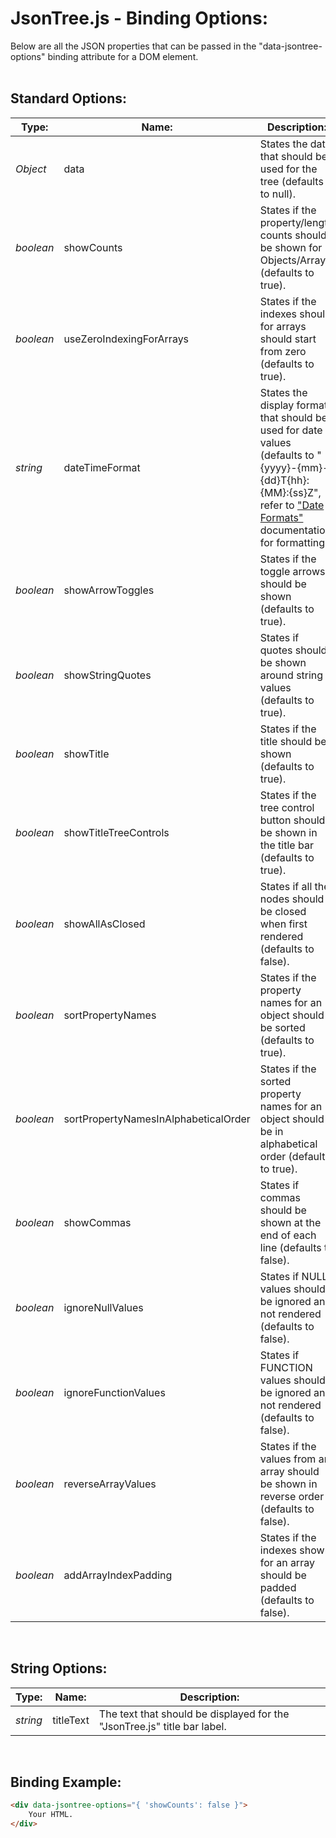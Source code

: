 # JsonTree.js - Binding Options:

Below are all the JSON properties that can be passed in the "data-jsontree-options" binding attribute for a DOM element.
<br>
<br>


## Standard Options:

| Type: | Name: | Description: |
| --- | --- | --- |
| *Object* | data | States the data that should be used for the tree (defaults to null). |
| *boolean* | showCounts | States if the property/length counts should be shown for Objects/Arrays (defaults to true). |
| *boolean* | useZeroIndexingForArrays | States if the indexes should for arrays should start from zero (defaults to true). |
| *string* | dateTimeFormat | States the display format that should be used for date values (defaults to "{yyyy}-{mm}-{dd}T{hh}:{MM}:{ss}Z", refer to ["Date Formats"](DATE_FORMATS.md) documentation for formatting). |
| *boolean* | showArrowToggles | States if the toggle arrows should be shown (defaults to true). |
| *boolean* | showStringQuotes | States if quotes should be shown around string values (defaults to true). |
| *boolean* | showTitle | States if the title should be shown (defaults to true). |
| *boolean* | showTitleTreeControls | States if the tree control button should be shown in the title bar (defaults to true). |
| *boolean* | showAllAsClosed | States if all the nodes should be closed when first rendered (defaults to false). |
| *boolean* | sortPropertyNames | States if the property names for an object should be sorted (defaults to true). |
| *boolean* | sortPropertyNamesInAlphabeticalOrder | States if the sorted property names for an object should be in alphabetical order (defaults to true). |
| *boolean* | showCommas | States if commas should be shown at the end of each line (defaults to false). |
| *boolean* | ignoreNullValues | States if NULL values should be ignored and not rendered (defaults to false). |
| *boolean* | ignoreFunctionValues | States if FUNCTION values should be ignored and not rendered (defaults to false). |
| *boolean* | reverseArrayValues | States if the values from an array should be shown in reverse order (defaults to false). |
| *boolean* | addArrayIndexPadding | States if the indexes shown for an array should be padded (defaults to false). |

<br>


## String Options:

| Type: | Name: | Description: |
| --- | --- | --- |
| *string* | titleText | The text that should be displayed for the "JsonTree.js" title bar label. |

<br>


## Binding Example:

```markdown
<div data-jsontree-options="{ 'showCounts': false }">
    Your HTML.
</div>
```